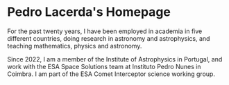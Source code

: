 # Pedro Lacerda's Homepage

For the past twenty years, I have been employed in academia in five different countries, doing research in astronomy and astrophysics, and teaching mathematics, physics and astronomy.

Since 2022, I am a member of the Institute of Astrophysics in Portugal, and work with the ESA Space Solutions team at Instituto Pedro Nunes in Coimbra. I am part of the ESA Comet Interceptor science working group.
